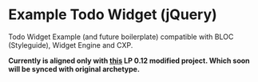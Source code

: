 # Example Todo Widget (jQuery)

Todo Widget Example (and future boilerplate) compatible with BLOC (Styleguide), Widget Engine and CXP.

**Currently is aligned only with [this](https://stash.backbase.com/projects/ESMZ/repos/example-dependencies-management-lp12/browse) LP 0.12 modified project. Which soon will be synced with original archetype.**